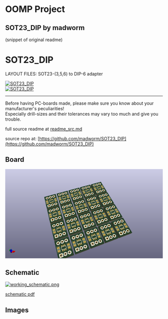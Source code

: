 # OOMP Project  
## SOT23_DIP  by madworm  
  
(snippet of original readme)  
  
  
SOT23_DIP  
===========  
  
LAYOUT FILES: SOT23-(3,5,6) to DIP-6 adapter   
  
[![SOT23_DIP](/gerber_files/PNGs/SOT23_DIP__front_purple.png)](/gerber_files/PNGs/SOT23_DIP__front_purple.png)  
[![SOT23_DIP](/gerber_files/PNGs/SOT23_DIP__back_purple.png)](/gerber_files/PNGs/SOT23_DIP__back_purple.png)  
  
  
---  
  
Before having PC-boards made, please make sure you know about your manufacturer's peculiarities!  
Especially drill-sizes and their tolerances may vary too much and give you trouble.  
  
  
  full source readme at [readme_src.md](readme_src.md)  
  
source repo at: [https://github.com/madworm/SOT23_DIP](https://github.com/madworm/SOT23_DIP)  
## Board  
  
[![working_3d.png](working_3d_600.png)](working_3d.png)  
## Schematic  
  
[![working_schematic.png](working_schematic_600.png)](working_schematic.png)  
  
[schematic pdf](working_schematic.pdf)  
## Images  
